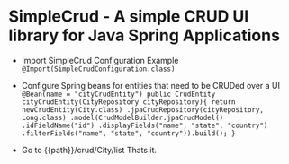 SimpleCrud - A simple CRUD UI library for Java Spring Applications
================================================================

* Import SimpleCrud Configuration
  Example `@Import(SimpleCrudConfiguration.class)`

* Configure Spring beans for entities that need to be CRUDed over a UI
  `
      @Bean(name = "cityCrudEntity")
      public CrudEntity cityCrudEntity(CityRepository cityRepository){
          return newCrudEntity(City.class)
                  .jpaCrudRepository(cityRepository, Long.class)
                  .model(CrudModelBuilder.jpaCrudModel()
                          .idFieldName("id")
                          .displayFields("name", "state", "country")
                          .filterFields("name", "state", "country")).build();
      }
   `

* Go to {{path}}/crud/City/list
  Thats it.
